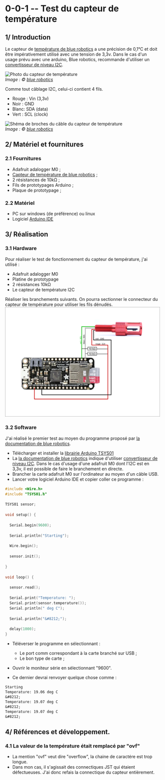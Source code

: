 # 0-0-1 -- Test du capteur de température


## 1/ Introduction

Le capteur de [température de blue robotics](https://bluerobotics.com/store/sensors-cameras/sensors/celsius-sensor-r1/) a une précision de 0,1°C et doit être impérativement utilisé avec une tension de 3,3v. 
Dans le cas d'un usage prévu avec une arduino, Blue robotics, recommande d'utiliser un [convertisseur de niveau I2C](https://bluerobotics.com/store/comm-control-power/tether-interface/level-converter-r1/). 

![Photo du capteur de température](https://bluerobotics.com/wp-content/uploads/2016/01/CELSIUS-SENSOR-R2-RP-.jpg)</br>
*Image : © [blue robotics](https://bluerobotics.com/)*


Comme tout câblage I2C, celui-ci contient 4 fils. 
 - Rouge : Vin (3,3v)
 - Noir : GND
 - Blanc: SDA (data)
 - Vert : SCL (clock)

![Shéma de broches du câble du capteur de température](https://bluerobotics.com/wp-content/uploads/2018/04/I2C_SENSOR_JSTGH_PINOUT_2.jpg)</br>
*Image : © [blue robotics](https://bluerobotics.com/)*

## 2/ Matériel et fournitures
### 2.1 Fournitures
 - Adafruit adalogger M0 ;
 - [Capteur de température de blue robotics](https://bluerobotics.com/store/sensors-cameras/sensors/celsius-sensor-r1/) ;
 - 2 résistances de 10kΩ ; 
 - Fils de prototypages Arduino ;
 - Plaque de prototypage ; 

### 2.2 Matériel
 - PC sur windows (de préférence) ou linux
 - Logiciel [Arduino IDE](https://www.arduino.cc/en/software)

## 3/ Réalisation
### 3.1 Hardware
Pour réaliser le test de fonctionnement du capteur de température, j'ai utilisé : 
 - Adafruit adalogger M0
 - Platine de prototypage
 - 2 résistances 10kΩ
 - Le capteur de température I2C

Réaliser les branchements suivants. On pourra sectionner le connecteur du capteur de température pour utiliser les fils dénudés. 
![Shéma de broches du câble du capteur de température](pictures/test_hardware/TH1-1.png)</br>


### 3.2 Software
J'ai réalisé le premier test au moyen du programme proposé par [la documentation de blue robotics](https://bluerobotics.com/learn/celsius-temperature-sensor-installation-and-example-code/). 
 - Télécharger et installer la [librairie Arduino TSYS01](https://github.com/bluerobotics/BlueRobotics_TSYS01_Library)
 - La [la documentation de blue robotics](https://bluerobotics.com/learn/celsius-temperature-sensor-installation-and-example-code/) indique d'utiliser [convertisseur de niveau I2C](https://bluerobotics.com/store/comm-control-power/tether-interface/level-converter-r1/). Dans le cas d'usage d'une adafruit M0 dont l'I2C est en 3,3v, il est possible de faire le branchement en directe. 
 - Brancher la carte adafruit M0 sur l'ordinateur au moyen d'un câble USB. 
 - Lancer votre logiciel Arduino IDE et copier coller ce programme : 
```c++
#include <Wire.h>
#include "TSYS01.h"

TSYS01 sensor;

void setup() {

  Serial.begin(9600);
  
  Serial.println("Starting");
  
  Wire.begin();

  sensor.init();

}

void loop() {

  sensor.read();
 
  Serial.print("Temperature: ");
  Serial.print(sensor.temperature()); 
  Serial.println(" deg C");
   
  Serial.println("&#8212;");

  delay(1000);
}
```

 - Téléverser le programme en sélectionnant :
 	- Le port comm correspondant à la carte branché sur USB ; 
 	- Le bon type de carte ; 
 
 - Ouvrir le moniteur série en sélectionnant "9600". 
 - Ce dernier devrai renvoyer quelque chose comme : 

```
Starting
Temperature: 19.06 deg C
&#8212;
Temperature: 19.07 deg C
&#8212;
Temperature: 19.07 deg C
&#8212;
```

## 4/ Références et développement. 
### 4.1 La valeur de la température était remplacé par "ovf"
 - La mention "ovf" veut dire "overflow", la chaine de caractére est trop longue.
 - Dans mon cas, il s'agissait des connectiques JST qui étaient défectueuses. J'ai donc refais la connectique du capteur entièrement.  